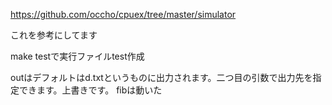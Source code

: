 https://github.com/occho/cpuex/tree/master/simulator

これを参考にしてます

make testで実行ファイルtest作成

outはデフォルトはd.txtというものに出力されます。二つ目の引数で出力先を指定できます。上書きです。
fibは動いた
